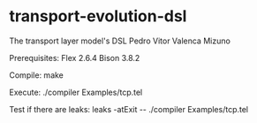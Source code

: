 # transport-evolution-dsl

The transport layer model's DSL
Pedro Vitor Valenca Mizuno

Prerequisites:
Flex 2.6.4
Bison 3.8.2

Compile:
make

Execute:
./compiler Examples/tcp.tel

Test if there are leaks:
leaks -atExit -- ./compiler Examples/tcp.tel